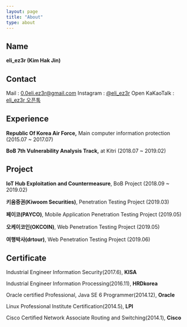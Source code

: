 ```yaml
---
layout: page
title: "About"
type: about
---
```


## Name

**eli_ez3r (Kim Hak Jin)**




## Contact

Mail : [0.0eli.ez3r@gmail.com](mailto:0.0eli.ez3r@gmail.com)
Instagram : [@eli_ez3r](https://www.instagram.com/eli_ez3r/)
Open KaKaoTalk : [eli_ez3r 오픈톡](https://open.kakao.com/o/sVU369mb)




## Experience

**Republic Of Korea Air Force,** Main computer information protection (2015.07 ~ 2017.07)

**BoB 7th Vulnerability Analysis Track,** at Kitri (2018.07 ~ 2019.02)




## Project

**IoT Hub Exploitation and Countermeasure**, BoB Project (2018.09 ~ 2019.02)

**키움증권(Kiwoom Securities)**, Penetration Testing Project (2019.03)

**페이코(PAYCO)**, Mobile Application Penetration Testing Project (2019.05)

**오케이코인(OKCOIN)**, Web Penetration Testing Project (2019.05)

**여행박사(drtour)**, Web Penetration Testing Project (2019.06)




## Certificate

Industrial Engineer Information Security(2017.6), **KISA**

Industrial Engineer Information Processing(2016.11), **HRDkorea**

Oracle certified Professional, Java SE 6 Programmer(2014.12), **Oracle**

Linux Professional Institute Certification(2014.5), **LPI**

Cisco Certified Network Associate Routing and Switching(2014.1), **Cisco**
